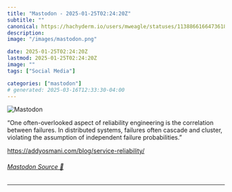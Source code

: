 ```yaml
---
title: "Mastodon - 2025-01-25T02:24:20Z"
subtitle: ""
canonical: https://hachyderm.io/users/mweagle/statuses/113886616647361806
description:
image: "/images/mastodon.png"

date: 2025-01-25T02:24:20Z
lastmod: 2025-01-25T02:24:20Z
image: ""
tags: ["Social Media"]

categories: ["mastodon"]
# generated: 2025-03-16T12:33:30-04:00
---
```

![Mastodon](/images/mastodon.png)

<p>“One often-overlooked aspect of reliability engineering is the correlation between failures. In distributed systems, failures often cascade and cluster, violating the assumption of independent failure probabilities.”</p><p><a href="https://addyosmani.com/blog/service-reliability/" target="_blank" rel="nofollow noopener noreferrer" translate="no"><span class="invisible">https://</span><span class="ellipsis">addyosmani.com/blog/service-re</span><span class="invisible">liability/</span></a></p>


###### [Mastodon Source 🐘](https://hachyderm.io/@mweagle/113886616647361806)

___
